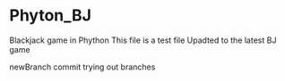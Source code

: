 # Phyton_BJ
Blackjack game in Phython
This file is a test file
Upadted to the latest BJ game


newBranch commit
trying out branches